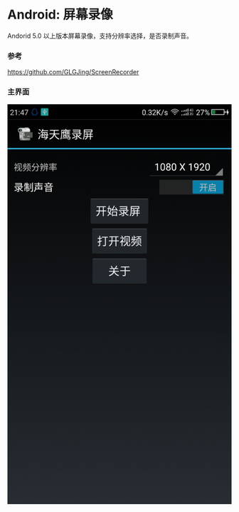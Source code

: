 # Android: 屏幕录像
Andorid 5.0 以上版本屏幕录像，支持分辨率选择，是否录制声音。
### 参考
https://github.com/GLGJing/ScreenRecorder  
### 主界面
![alt](preview.png)  
